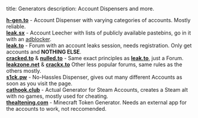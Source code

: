 title: Generators
description: Account Dispensers and more.

[**h-gen.to**](h-gen.to) - Account Dispenser with varying categories of accounts. Mostly reliable.  
[**leak.sx**](leak.sx) - Account Leecher with lists of publicly available pastebins, go in it with an [adblocker](https://ublockorigin.com/).  
[**leak.to**](https://leak.to/forum/21-premium-accounts/) - Forum with an account leaks session, needs registration. Only get accounts and __NOTHING ELSE__.  
[**cracked.to**](cracked.to) & [**nulled.to**](nulled.to) - Same exact principles as [**leak.to**](https://leak.to/forum/21-premium-accounts/), just a Forum.  
[**leakzone.net**](https://leakzone.net/Forum-Accounts) & [**crackx.to**](https://crackx.to/Forum-Accounts) Other less popular forums, same rules as the others mostly.  
[**s1ck.pw**](https://s1ck.pw/dispenser.php) - No-Hassles Dispenser, gives out many different Accounts as soon as you visit the page.  
[**cathook.club**](https://accgen.cathook.club/) - Actual Generator for Steam Accounts, creates a Steam alt with no games, mostly used for cheating.  
[**thealtening.com**](https://thealtening.com/free/free-minecraft-alts) - Minecraft Token Generator. Needs an external app for the accounts to work, not reccomended.  
